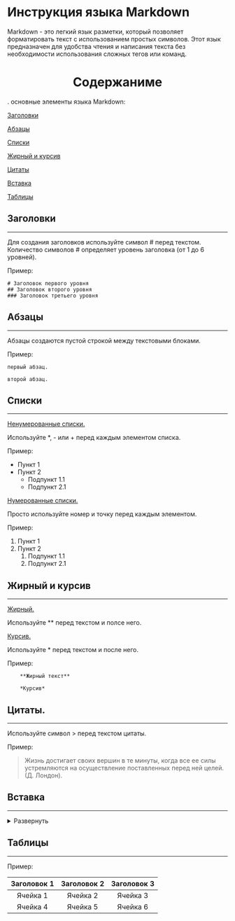 # Инструкция языка Markdown

Markdown - это легкий язык разметки, который позволяет форматировать текст с использованием простых символов. Этот язык предназначен для удобства чтения и написания текста без необходимости использования сложных тегов или команд.

<center>

# Содержаниме

</center>

. основные элементы языка Markdown:

[ Заголовки](#заголовки)

[ Абзацы](#абзацы)

[ Списки](#списки)

[Жирный и курсив](#жирный-и-курсив)

 [Цитаты](#цитаты)

 [Вставка](#вставка)

 [Таблицы](#таблицы)




## Заголовки
---

Для создания заголовков используйте символ # перед текстом. Количество символов # определяет уровень заголовка (от 1 до 6 уровней).

Пример:

    # Заголовок первого уровня
    ## Заголовок второго уровня
    ### Заголовок третьего уровня

## Абзацы
---

Абзацы создаются пустой строкой между текстовыми блоками.

Пример:

    первый абзац.

    второй абзац.

## Списки
---

<ins>Ненумерованные списки.

Используйте *, - или + перед каждым элементом списка.

Пример:

* Пункт 1
* Пункт 2
  * Подпункт 1.1
  * Подпункт 2.1

<ins>Нумерованные списки.

Просто используйте номер и точку перед каждым элементом.

Пример:

1. Пункт 1
2. Пункт 2
   1. Подпункт 1.1
   2. Подпункт 2.1
## Жирный и курсив
---

<ins>Жирный.

Используйте ** перед текстом и полсе него.

<ins>Курсив.

Используйте * перед текстом и после него.

Пример:

        **Жирный текст**

        *Курсив*

## Цитаты.
---

Используйте символ > перед текстом цитаты.

Пример:

> Жизнь достигает своих вершин в те минуты, когда все ее силы устремляются на осуществление поставленных перед ней целей. (Д. Лондон).

## Вставка
---
<details>
  <summary>Развернуть</summary>

В Markdown сам по себе нет стандартных средств для установки цвета текста. Однако, некоторые платформы и редакторы Markdown могут поддерживать HTML-теги для установки цвета.

Вот пример использования HTML для изменения цвета текста:


<span style="color: green;">Этот текст зеленого цвета.

Здесь текст  будет отображаться зеленым цветом. Замените "green" на нужный вам цвет (например, "blue", "red" и т. д.).

Обратите внимание, что не все платформы или редакторы могут корректно обрабатывать HTML-теги в Markdown. В таких случаях, цвет текста может регулироваться на уровне стилей или настройками конкретной платформы или редактора.
</details>

## Таблицы
---

Пример:

| Заголовок 1 | Заголовок 2 | Заголовок 3 |
|:-----------:|:-----------:|:-----------:|
| Ячейка 1    | Ячейка 2    | Ячейка 3    |
| Ячейка 4    | Ячейка 5    | Ячейка 6    |

